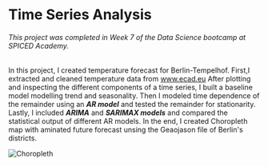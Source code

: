 # Time Series Analysis
###### This project was completed in Week 7 of the Data Science bootcamp at SPICED Academy.
In this project, I created temperature forecast for Berlin-Tempelhof.
First,I extracted and cleaned temperature data from www.ecad.eu
After plotting and inspecting the different components of a time series, I built a baseline model modelling trend and seasonality.
Then I modeled time dependence of the remainder using an ***AR model*** and tested the remainder for stationarity.
Lastly, I included ***ARIMA*** and ***SARIMAX models*** and compared the statistical output of different AR models.
In the end, I created Choropleth map with aminated future forecast unsing the Geaojason file of Berlin's districts.

![Choropleth](gif.gif)
